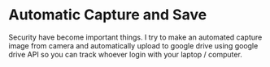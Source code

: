 # Automatic Capture and Save
Security have become important things. I try to make an automated capture image from camera and automatically upload to google drive using google drive API so you can track whoever
login with your laptop / computer.

